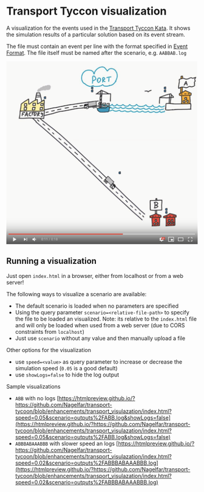 # Transport Tyccon visualization

A visualization for the events used in the [Transport Tyccon Kata](https://github.com/Softwarepark/exercises/tree/master/transport-tycoon).
It shows the simulation results of a particular solution based on its event stream.

The file must contain an event per line with the format specified in [Event Format](https://github.com/Softwarepark/exercises/blob/master/transport-tycoon-2.md). The file itself must be named after the scenario, e.g. `AABBAB.log`

[![An example of a visualization as video](images/preview.png)](https://www.youtube.com/watch?v=Tw0IQxQoH9I)

## Running a visualization

Just open `index.html` in a browser, either from localhost or from a web server!

The following ways to visualize a scenario are available:

- The default scenario is loaded when no parameters are specified
- Using the query parameter `scenario=<relative-file-path>` to specify the file to be loaded an visualized.
  Note: its relative to the `index.html` file and will only be loaded when used from a web server (due to CORS constraints from `localhost`)
- Just use `scenario` without any value and then manually upload a file

Other options for the visualization

- use `speed=<value>` as query parameter to increase or decrease the simulation speed (`0.05` is a good default)
- use `showLogs=false` to hide the log output

Sample visualizations

- `ABB` with no logs [https://htmlpreview.github.io/?https://github.com/Nagelfar/transport-tycoon/blob/enhancements/transport_visulazation/index.html?speed=0.05&scenario=outputs%2FABB.log&showLogs=false](https://htmlpreview.github.io/?https://github.com/Nagelfar/transport-tycoon/blob/enhancements/transport_visulazation/index.html?speed=0.05&scenario=outputs%2FABB.log&showLogs=false)
- `ABBBABAAABBB` with slower speed an logs [https://htmlpreview.github.io/?https://github.com/Nagelfar/transport-tycoon/blob/enhancements/transport_visulazation/index.html?speed=0.02&scenario=outputs%2FABBBABAAABBB.log](https://htmlpreview.github.io/?https://github.com/Nagelfar/transport-tycoon/blob/enhancements/transport_visulazation/index.html?speed=0.02&scenario=outputs%2FABBBABAAABBB.log)